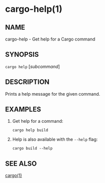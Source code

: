 # cargo-help(1)

## NAME

cargo-help - Get help for a Cargo command

## SYNOPSIS

`cargo help` [_subcommand_]

## DESCRIPTION

Prints a help message for the given command.

## EXAMPLES

1. Get help for a command:

       cargo help build

2. Help is also available with the `--help` flag:

       cargo build --help

## SEE ALSO
[cargo(1)](cargo.md)
